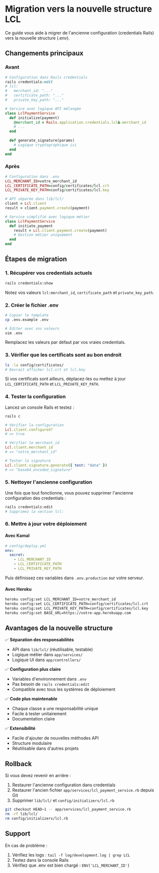 # Migration vers la nouvelle structure LCL

Ce guide vous aide à migrer de l'ancienne configuration (credentials Rails) vers la nouvelle structure (.env).

## Changements principaux

### Avant

```ruby
# Configuration dans Rails credentials
rails credentials:edit
# lcl:
#   merchant_id: "..."
#   certificate_path: "..."
#   private_key_path: "..."

# Service avec logique API mélangée
class LclPaymentService
  def initialize(payment)
    @merchant_id = Rails.application.credentials.lcl&.merchant_id
    # ...
  end
  
  def generate_signature(params)
    # Logique cryptographique ici
  end
end
```

### Après

```ruby
# Configuration dans .env
LCL_MERCHANT_ID=votre_merchant_id
LCL_CERTIFICATE_PATH=config/certificates/lcl.crt
LCL_PRIVATE_KEY_PATH=config/certificates/lcl.key

# API séparée dans lib/lcl/
client = Lcl.client
result = client.payment.create(payment)

# Service simplifié avec logique métier
class LclPaymentService
  def initiate_payment
    result = Lcl.client.payment.create(payment)
    # Gestion métier uniquement
  end
end
```

## Étapes de migration

### 1. Récupérer vos credentials actuels

```bash
rails credentials:show
```

Notez vos valeurs `lcl:merchant_id`, `certificate_path` et `private_key_path`.

### 2. Créer le fichier .env

```bash
# Copier le template
cp .env.example .env

# Éditer avec vos valeurs
vim .env
```

Remplacez les valeurs par défaut par vos vraies credentials.

### 3. Vérifier que les certificats sont au bon endroit

```bash
ls -la config/certificates/
# Devrait afficher lcl.crt et lcl.key
```

Si vos certificats sont ailleurs, déplacez-les ou mettez à jour `LCL_CERTIFICATE_PATH` et `LCL_PRIVATE_KEY_PATH`.

### 4. Tester la configuration

Lancez un console Rails et testez :

```ruby
rails c

# Vérifier la configuration
Lcl.client.configured?
# => true

# Vérifier le merchant_id
Lcl.client.merchant_id
# => "votre_merchant_id"

# Tester la signature
Lcl.client.signature.generate({ test: "data" })
# => "base64_encoded_signature"
```

### 5. Nettoyer l'ancienne configuration

Une fois que tout fonctionne, vous pouvez supprimer l'ancienne configuration des credentials :

```bash
rails credentials:edit
# Supprimez la section lcl:
```

### 6. Mettre à jour votre déploiement

#### Avec Kamal

```yaml
# config/deploy.yml
env:
  secret:
    - LCL_MERCHANT_ID
    - LCL_CERTIFICATE_PATH
    - LCL_PRIVATE_KEY_PATH
```

Puis définissez ces variables dans `.env.production` sur votre serveur.

#### Avec Heroku

```bash
heroku config:set LCL_MERCHANT_ID=votre_merchant_id
heroku config:set LCL_CERTIFICATE_PATH=config/certificates/lcl.crt
heroku config:set LCL_PRIVATE_KEY_PATH=config/certificates/lcl.key
heroku config:set BASE_URL=https://votre-app.herokuapp.com
```

## Avantages de la nouvelle structure

✅ **Séparation des responsabilités**
- API dans `lib/lcl/` (réutilisable, testable)
- Logique métier dans `app/services/`
- Logique UI dans `app/controllers/`

✅ **Configuration plus claire**
- Variables d'environnement dans `.env`
- Pas besoin de `rails credentials:edit`
- Compatible avec tous les systèmes de déploiement

✅ **Code plus maintenable**
- Chaque classe a une responsabilité unique
- Facile à tester unitairement
- Documentation claire

✅ **Extensibilité**
- Facile d'ajouter de nouvelles méthodes API
- Structure modulaire
- Réutilisable dans d'autres projets

## Rollback

Si vous devez revenir en arrière :

1. Restaurer l'ancienne configuration dans credentials
2. Restaurer l'ancien fichier `app/services/lcl_payment_service.rb` depuis Git
3. Supprimer `lib/lcl/` et `config/initializers/lcl.rb`

```bash
git checkout HEAD~1 -- app/services/lcl_payment_service.rb
rm -rf lib/lcl/
rm config/initializers/lcl.rb
```

## Support

En cas de problème :
1. Vérifiez les logs : `tail -f log/development.log | grep LCL`
2. Testez dans la console Rails
3. Vérifiez que .env est bien chargé : `ENV['LCL_MERCHANT_ID']`

